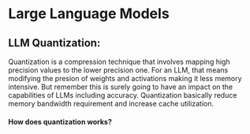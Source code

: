 # Large Language Models

## LLM Quantization:
Quantization is a compression technique that involves mapping high precision values to the lower precision one. For an LLM, that means modifying the presion of weights and activations making it less memory intensive. But remember this is surely going to have an impact on the capabilities of LLMs including accuracy. Quantization basically reduce memory bandwidth requirement and increase cache utilization.

#### How does quantization works?
